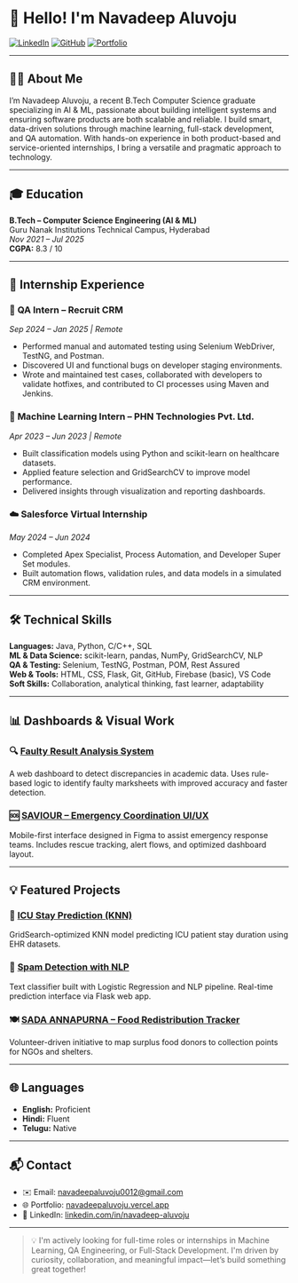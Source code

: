# 👋 Hello! I'm Navadeep Aluvoju

[![LinkedIn](https://img.shields.io/badge/LinkedIn-Connect-blue?logo=linkedin)](https://linkedin.com/in/navadeep-aluvoju)
[![GitHub](https://img.shields.io/badge/GitHub-Follow-black?logo=github)](https://github.com/navadeepaluvoju)
[![Portfolio](https://img.shields.io/badge/Portfolio-View-informational)](https://navadeepaluvoju.vercel.app)

---

## 👨‍💻 About Me

I’m Navadeep Aluvoju, a recent B.Tech Computer Science graduate specializing in AI & ML, passionate about building intelligent systems and ensuring software products are both scalable and reliable. I build smart, data-driven solutions through machine learning, full-stack development, and QA automation. With hands-on experience in both product-based and service-oriented internships, I bring a versatile and pragmatic approach to technology.

---

## 🎓 Education

**B.Tech – Computer Science Engineering (AI & ML)**  
Guru Nanak Institutions Technical Campus, Hyderabad  
_Nov 2021 – Jul 2025_  
**CGPA:** 8.3 / 10

---

## 💼 Internship Experience

### 🧪 **QA Intern – Recruit CRM**  
_Sep 2024 – Jan 2025 | Remote_  
- Performed manual and automated testing using Selenium WebDriver, TestNG, and Postman.  
- Discovered UI and functional bugs on developer staging environments.  
- Wrote and maintained test cases, collaborated with developers to validate hotfixes, and contributed to CI processes using Maven and Jenkins.

### 🧠 **Machine Learning Intern – PHN Technologies Pvt. Ltd.**  
_Apr 2023 – Jun 2023 | Remote_  
- Built classification models using Python and scikit-learn on healthcare datasets.  
- Applied feature selection and GridSearchCV to improve model performance.  
- Delivered insights through visualization and reporting dashboards.

### ☁️ **Salesforce Virtual Internship**  
_May 2024 – Jun 2024_  
- Completed Apex Specialist, Process Automation, and Developer Super Set modules.  
- Built automation flows, validation rules, and data models in a simulated CRM environment.

---

## 🛠 Technical Skills

**Languages:** Java, Python, C/C++, SQL  
**ML & Data Science:** scikit-learn, pandas, NumPy, GridSearchCV, NLP  
**QA & Testing:** Selenium, TestNG, Postman, POM, Rest Assured  
**Web & Tools:** HTML, CSS, Flask, Git, GitHub, Firebase (basic), VS Code  
**Soft Skills:** Collaboration, analytical thinking, fast learner, adaptability

---

## 📊 Dashboards & Visual Work

### 🔍 [Faulty Result Analysis System](https://gnitcexams.vercel.app/)
A web dashboard to detect discrepancies in academic data. Uses rule-based logic to identify faulty marksheets with improved accuracy and faster detection.

### 🆘 [SAVIOUR – Emergency Coordination UI/UX](https://www.figma.com/proto/n624uq7PPue67Oor9tRTGN/saviour1)
Mobile-first interface designed in Figma to assist emergency response teams. Includes rescue tracking, alert flows, and optimized dashboard layout.

---

## 💡 Featured Projects

### 🧠 [ICU Stay Prediction (KNN)](https://github.com/Navadeepaluvoju/PREDICTING-HOSPITAL-STAY-LENGTH-USING-KNN-REGRESSOR-OPTIMIZED-WITH-GRID-SEARCH-CV)
GridSearch-optimized KNN model predicting ICU patient stay duration using EHR datasets.

### 💬 [Spam Detection with NLP](https://github.com/Navadeepaluvoju/Applying-ML-to-Identify-Malicious-Behavior)
Text classifier built with Logistic Regression and NLP pipeline. Real-time prediction interface via Flask web app.

### 🍽️ [SADA ANNAPURNA – Food Redistribution Tracker](https://sadaannapurna.wordpress.com)
Volunteer-driven initiative to map surplus food donors to collection points for NGOs and shelters.

---

## 🌐 Languages

- **English:** Proficient  
- **Hindi:** Fluent  
- **Telugu:** Native  

---

## 📬 Contact

- ✉️ Email: navadeepaluvoju0012@gmail.com  
- 🌐 Portfolio: [navadeepaluvoju.vercel.app](https://navadeepaluvoju.vercel.app)  
- 🔗 LinkedIn: [linkedin.com/in/navadeep-aluvoju](https://linkedin.com/in/navadeep-aluvoju)

---

> 💡 I'm actively looking for full-time roles or internships in Machine Learning, QA Engineering, or Full-Stack Development. I'm driven by curiosity, collaboration, and meaningful impact—let’s build something great together!
